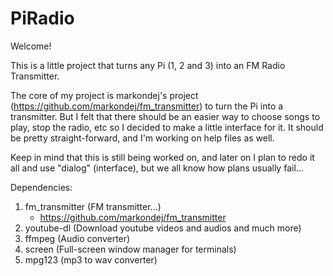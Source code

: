 ﻿# PiRadio

Welcome!

This is a little project that turns any Pi (1, 2 and 3) into an FM Radio Transmitter.

The core of my project is markondej's project (https://github.com/markondej/fm_transmitter) to turn the Pi into a transmitter. But I felt that there should be an easier way to choose songs to play, stop the radio, etc so I decided to make a little interface for it. It should be pretty straight-forward, and I'm working on help files as well.

Keep in mind that this is still being worked on, and later on I plan to redo it all and use "dialog" (interface), but we all know how plans usually fail...



Dependencies:

1) fm_transmitter (FM transmitter...)
	- https://github.com/markondej/fm_transmitter
2) youtube-dl (Download youtube videos and audios and much more)
3) ffmpeg (Audio converter)
4) screen (Full-screen window manager for terminals)
5) mpg123 (mp3 to wav converter)
